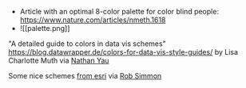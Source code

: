 - Article with an optimal 8-color palette for color blind people: https://www.nature.com/articles/nmeth.1618
- ![[palette.png]]

"A detailed guide to colors in data vis schemes" https://blog.datawrapper.de/colors-for-data-vis-style-guides/ by Lisa Charlotte Muth via [Nathan Yau](https://twitter.com/flowingdata/status/1509255910715183117)

Some nice schemes [from esri](https://www.esri.com/arcgis-blog/products/arcgis-online/mapping/new-map-viewer-color-ramps-for-2021/) via [Rob Simmon](https://twitter.com/rsimmon/status/1512214464690491393)